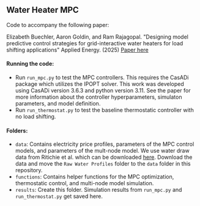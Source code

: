 ## Water Heater MPC

Code to accompany the following paper:

Elizabeth Buechler, Aaron Goldin, and Ram Rajagopal. "Designing model predictive control strategies for grid-interactive water heaters for load shifting applications" Applied Energy. (2025) [Paper here](https://authors.elsevier.com/a/1kMMg15eifC9Fx)


#### Running the code:

* Run `run_mpc.py` to test the MPC controllers. This requires the CasADi package which utilizes the IPOPT solver. This work was developed using CasADi version 3.6.3 and python version 3.11. See the paper for more information about the controller hyperparameters, simulaton parameters, and model definition.
* Run `run_thermostat.py` to test the baseline thermostatic controller with no load shifting.

#### Folders:

* `data`: Contains electricity price profiles, parameters of the MPC control models, and parameters of the mult-node model. We use water draw data from Ritichie et al. which can be downloaded [here](https://scholardata.sun.ac.za/articles/software/Water_heater_dataset_Grid_and_user-level_software_and_dataset_/16669651?file=30869992). Download the data and move the `Raw Water Profiles` folder to the `data` folder in this repository.
* `functions`: Contains helper functions for the MPC optimization, thermostatic control, and multi-node model simulation.
* `results`: Create this folder. Simulation results from `run_mpc.py` and `run_thermostat.py` get saved here.
